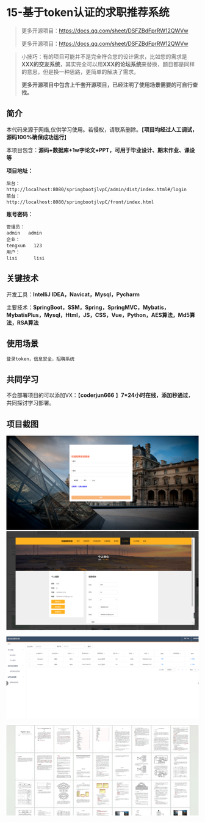 # 15-基于token认证的求职推荐系统



> 更多开源项目：https://docs.qq.com/sheet/DSFZBdFprRW12QWVw
>
> 更多开源项目：https://docs.qq.com/sheet/DSFZBdFprRW12QWVw

> 小技巧：有的项目可能并不是完全符合您的设计需求，比如您的需求是**XXX的交友系统**，其实完全可以用**XXX的论坛系统**来替换，题目都是同样的意思，但是换一种思路，更简单的解决了需求。
>
> **更多开源项目中包含上千套开源项目，已经注明了使用场景需要的可自行查找。**



## 简介

本代码来源于网络,仅供学习使用。若侵权，请联系删除。【**项目均经过人工调试，源码100%确保成功运行**】

本项目包含：**源码+数据库+1w字论文+PPT，可用于毕业设计、期末作业、课设等**

**项目地址：**

```
后台：
http://localhost:8080/springbootjlvpC/admin/dist/index.html#/login
前台：
http://localhost:8080/springbootjlvpC/front/index.html
```

**账号密码：**

```
管理员：
admin   admin
企业：
tengxun   123
用户：
lisi      lisi
```



## 关键技术

开发工具：**IntelliJ IDEA，Navicat，Mysql，Pycharm**

主要技术：**SpringBoot，SSM，Spring，SpringMVC，Mybatis，MybatisPlus，Mysql，Html，JS，CSS，Vue，Python，AES算法，Md5算法，RSA算法**



## 使用场景

```
登录token，信息安全，招聘系统
```



## 共同学习

不会部署项目的可以添加VX：【**coderjun666**  】**7*24小时在线，添加秒通过**，共同探讨学习部署。



## 项目截图

![image-20240811192745791](./项目截图/image-20240811192745791.png)![image-20240811192757435](./项目截图/image-20240811192757435.png)

![image-20240811192809765](./项目截图/image-20240811192809765.png)

![image-20240811192826685](./项目截图/image-20240811192826685.png)
